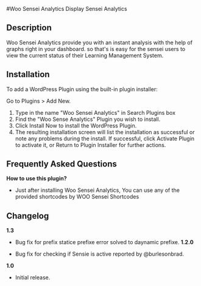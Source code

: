 #Woo Sensei Analytics
Display Sensei Analytics

## Description
Woo Sensei Analytics provide you with an instant analysis with the help of graphs right in your dashboard. so that's is easy for the sensei users to view the current status of their Learning Management System.

## Installation
To add a WordPress Plugin using the built-in plugin installer:

Go to Plugins > Add New.

1. Type in the name \"Woo Sensei Analytics\" in Search Plugins box
2. Find the \"Woo Sense Analytics\" Plugin you wish to install.
3. Click Install Now to install the WordPress Plugin.
4. The resulting installation screen will list the installation as successful or note any problems during the install.
If successful, click Activate Plugin to activate it, or Return to Plugin Installer for further actions.

## Frequently Asked Questions
**How to use this plugin?**

- Just after installing Woo Sensei Analytics, You can use any of the provided shortcodes by WOO Sensei Shortcodes

## Changelog
**1.3**
- Bug fix for prefix statice prefixe error solved to daynamic prefixe.
**1.2.0**

- Bug fix for checking if Sensie is active reported by @burlesonbrad.

**1.0**

- Initial release.
